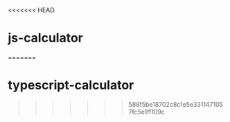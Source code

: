 <<<<<<< HEAD
# js-calculator
=======
# typescript-calculator
>>>>>>> 588f5be18702c8c1e5e3311471057fc5e1ff109c
